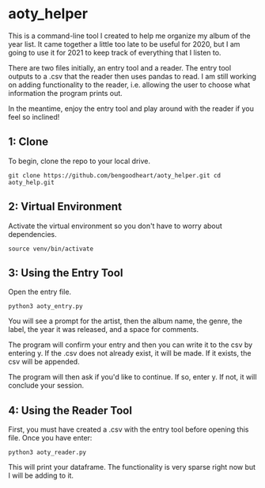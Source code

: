 # aoty_helper
This is a command-line tool I created to help me organize my album of the year list. It came together a little too late to be useful for 2020, but I am going to use it for 2021 to keep track of everything that I listen to. 

There are two files initially, an entry tool and a reader. The entry tool outputs to a .csv that the reader then uses pandas to read. I am still working on adding functionality to the reader, i.e. allowing the user to choose what information the program prints out.

In the meantime, enjoy the entry tool and play around with the reader if you feel so inclined!

## 1: Clone
To begin, clone the repo to your local drive. 

`git clone https://github.com/bengoodheart/aoty_helper.git
cd aoty_help.git`

## 2: Virtual Environment
Activate the virtual environment so you don't have to worry about dependencies.

`source venv/bin/activate`

## 3: Using the Entry Tool

Open the entry file.

`python3 aoty_entry.py`

You will see a prompt for the artist, then the album name, the genre, the label, the year it was released, and a space for comments.

The program will confirm your entry and then you can write it to the csv by entering y. If the .csv does not already exist, it will be made. If it exists, the csv will be appended.

The program will then ask if you'd like to continue. If so, enter y. If not, it will conclude your session.

## 4: Using the Reader Tool

First, you must have created a .csv with the entry tool before opening this file. Once you have enter:

`python3 aoty_reader.py`

This will print your dataframe. The functionality is very sparse right now but I will be adding to it.

